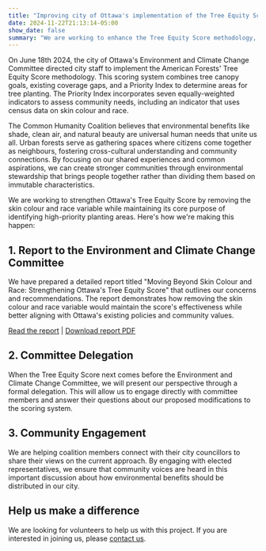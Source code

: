 ```yaml
---
title: "Improving city of Ottawa's implementation of the Tree Equity Score"
date: 2024-11-22T21:13:14-05:00
show_date: false
summary: "We are working to enhance the Tree Equity Score methodology, focusing on universal human needs and environmental benefits that unite our community. Our goal is to ensure urban forest distribution based on evidence-based environmental and socioeconomic factors."
---
```


On June 18th 2024, the city of Ottawa's Environment and Climate Change Committee directed city staff to implement the American Forests' Tree Equity Score methodology. This scoring system combines tree canopy goals, existing coverage gaps, and a Priority Index to determine areas for tree planting. The Priority Index incorporates seven equally-weighted indicators to assess community needs, including an indicator that uses census data on skin colour and race.

The Common Humanity Coalition believes that environmental benefits like shade, clean air, and natural beauty are universal human needs that unite us all. Urban forests serve as gathering spaces where citizens come together as neighbours, fostering cross-cultural understanding and community connections. By focusing on our shared experiences and common aspirations, we can create stronger communities through environmental stewardship that brings people together rather than dividing them based on immutable characteristics.

We are working to strengthen Ottawa's Tree Equity Score by removing the skin colour and race variable while maintaining its core purpose of identifying high-priority planting areas. Here's how we're making this happen:

## 1. Report to the Environment and Climate Change Committee

We have prepared a detailed report titled "Moving Beyond Skin Colour and Race: Strengthening Ottawa's Tree Equity Score" that outlines our concerns and recommendations. The report demonstrates how removing the skin colour and race variable would maintain the score's effectiveness while better aligning with Ottawa's existing policies and community values. 

[Read the report](../../reports/tree-equity-score/) | [Download report PDF](../../reports/tree-equity-score.pdf)

## 2. Committee Delegation

When the Tree Equity Score next comes before the Environment and Climate Change Committee, we will present our perspective through a formal delegation. This will allow us to engage directly with committee members and answer their questions about our proposed modifications to the scoring system.

## 3. Community Engagement

We are helping coalition members connect with their city councillors to share their views on the current approach. By engaging with elected representatives, we ensure that community voices are heard in this important discussion about how environmental benefits should be distributed in our city.

## Help us make a difference

We are looking for volunteers to help us with this project. If you are interested in joining us, please [contact us](../../contact).
